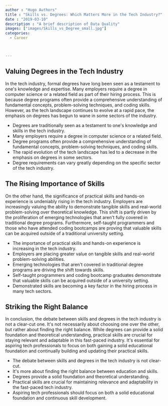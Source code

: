 ```yaml
---
author : "Hugo Authors"
title : "Skills vs. Degrees: Which Matters More in the Tech Industry?"
date : "2019-03-10"
description : "A brief description of Data Quality"
images: ["images/Skills_vs_Degree_small.jpg"]
categories: 
  - Career



---
```


## Valuing Degrees in the Tech Industry

In the tech industry, formal degrees have long been seen as a testament to one's knowledge and expertise. Many employers require a degree in computer science or a related field as part of their hiring process. This is because degree programs often provide a comprehensive understanding of fundamental concepts, problem-solving techniques, and coding skills. However, as the tech landscape continues to evolve at a rapid pace, the emphasis on degrees has begun to wane in some sectors of the industry.

- Degrees are traditionally seen as a testament to one's knowledge and skills in the tech industry.
- Many employers require a degree in computer science or a related field.
- Degree programs often provide a comprehensive understanding of fundamental concepts, problem-solving techniques, and coding skills.
- The rapid evolution of the tech landscape has led to a decrease in the emphasis on degrees in some sectors.
- Degree requirements can vary greatly depending on the specific sector of the tech industry.

## The Rising Importance of Skills

On the other hand, the significance of practical skills and hands-on experience is undeniably rising in the tech industry. Employers are increasingly valuing the ability to demonstrate tangible skills and real-world problem-solving over theoretical knowledge. This shift is partly driven by the proliferation of emerging technologies that aren't fully covered in traditional degree programs. Furthermore, self-taught programmers and those who have attended coding bootcamps are proving that valuable skills can be acquired outside of a traditional university setting.

- The importance of practical skills and hands-on experience is increasing in the tech industry.
- Employers are placing greater value on tangible skills and real-world problem-solving abilities.
- Emerging technologies that aren't covered in traditional degree programs are driving the shift towards skills.
- Self-taught programmers and coding bootcamp graduates demonstrate that valuable skills can be acquired outside of a university setting.
- Demonstrated skills are becoming a key factor in the hiring process in many tech sectors.

## Striking the Right Balance

In conclusion, the debate between skills and degrees in the tech industry is not a clear-cut one. It's not necessarily about choosing one over the other, but rather about finding the right balance. While degrees can provide a solid foundation and theoretical understanding, practical skills are crucial for staying relevant and adaptable in this fast-paced industry. It's essential for aspiring tech professionals to focus on both gaining a solid educational foundation and continually building and updating their practical skills.

- The debate between skills and degrees in the tech industry is not clear-cut.
- It's more about finding the right balance between education and skills.
- Degrees provide a solid foundation and theoretical understanding.
- Practical skills are crucial for maintaining relevance and adaptability in the fast-paced tech industry.
- Aspiring tech professionals should focus on both a solid educational foundation and continuous skill development.


